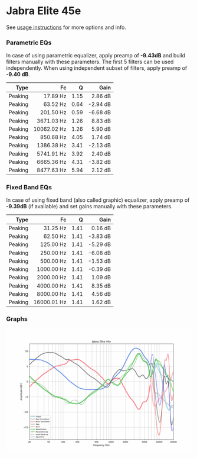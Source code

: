 # Jabra Elite 45e
See [usage instructions](https://github.com/jaakkopasanen/AutoEq#usage) for more options and info.

### Parametric EQs
In case of using parametric equalizer, apply preamp of **-9.43dB** and build filters manually
with these parameters. The first 5 filters can be used independently.
When using independent subset of filters, apply preamp of **-9.40 dB**.

| Type    | Fc          |    Q | Gain     |
|--------:|------------:|-----:|---------:|
| Peaking | 17.89 Hz    | 1.15 | 2.86 dB  |
| Peaking | 63.52 Hz    | 0.64 | -2.94 dB |
| Peaking | 201.50 Hz   | 0.59 | -6.68 dB |
| Peaking | 3671.03 Hz  | 1.26 | 8.83 dB  |
| Peaking | 10062.02 Hz | 1.26 | 5.90 dB  |
| Peaking | 850.68 Hz   | 4.05 | 1.74 dB  |
| Peaking | 1386.38 Hz  | 3.41 | -2.13 dB |
| Peaking | 5741.91 Hz  | 3.92 | 2.40 dB  |
| Peaking | 6665.36 Hz  | 4.31 | -3.82 dB |
| Peaking | 8477.63 Hz  | 5.94 | 2.12 dB  |

### Fixed Band EQs
In case of using fixed band (also called graphic) equalizer, apply preamp of **-9.39dB**
(if available) and set gains manually with these parameters.

| Type    | Fc          |    Q | Gain     |
|--------:|------------:|-----:|---------:|
| Peaking | 31.25 Hz    | 1.41 | 0.16 dB  |
| Peaking | 62.50 Hz    | 1.41 | -3.83 dB |
| Peaking | 125.00 Hz   | 1.41 | -5.29 dB |
| Peaking | 250.00 Hz   | 1.41 | -6.08 dB |
| Peaking | 500.00 Hz   | 1.41 | -1.53 dB |
| Peaking | 1000.00 Hz  | 1.41 | -0.39 dB |
| Peaking | 2000.00 Hz  | 1.41 | 1.09 dB  |
| Peaking | 4000.00 Hz  | 1.41 | 8.35 dB  |
| Peaking | 8000.00 Hz  | 1.41 | 4.56 dB  |
| Peaking | 16000.01 Hz | 1.41 | 1.62 dB  |

### Graphs
![](./Jabra%20Elite%2045e.png)
